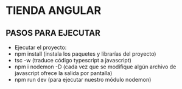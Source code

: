 # TIENDA ANGULAR
## PASOS PARA EJECUTAR

- Ejecutar el proyecto:
- npm install (instala los paquetes y librarías del proyecto)
- tsc -w (traduce código typescript  a javascript)
- npm i nodemon -D (cada vez que se modifique algún archivo de javascript ofrece la salida por pantalla)
- npm run dev (para ejecutar nuestro módulo nodemon)